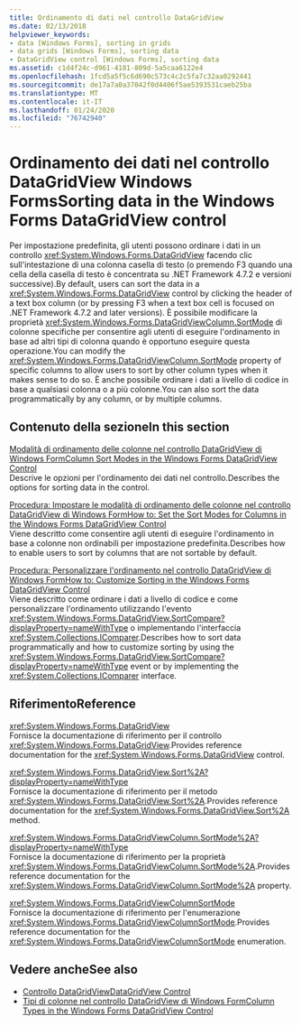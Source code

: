 ```yaml
---
title: Ordinamento di dati nel controllo DataGridView
ms.date: 02/13/2018
helpviewer_keywords:
- data [Windows Forms], sorting in grids
- data grids [Windows Forms], sorting data
- DataGridView control [Windows Forms], sorting data
ms.assetid: c1d4f24c-d961-4181-809d-5a5caa6122e4
ms.openlocfilehash: 1fcd5a5f5c6d690c573c4c2c5fa7c32aa0292441
ms.sourcegitcommit: de17a7a0a37042f0d4406f5ae5393531caeb25ba
ms.translationtype: MT
ms.contentlocale: it-IT
ms.lasthandoff: 01/24/2020
ms.locfileid: "76742940"
---
```

# <a name="sorting-data-in-the-windows-forms-datagridview-control"></a><span data-ttu-id="ddfef-102">Ordinamento dei dati nel controllo DataGridView Windows Forms</span><span class="sxs-lookup"><span data-stu-id="ddfef-102">Sorting data in the Windows Forms DataGridView control</span></span>

<span data-ttu-id="ddfef-103">Per impostazione predefinita, gli utenti possono ordinare i dati in un controllo <xref:System.Windows.Forms.DataGridView> facendo clic sull'intestazione di una colonna casella di testo (o premendo F3 quando una cella della casella di testo è concentrata su .NET Framework 4.7.2 e versioni successive).</span><span class="sxs-lookup"><span data-stu-id="ddfef-103">By default, users can sort the data in a <xref:System.Windows.Forms.DataGridView> control by clicking the header of a text box column (or by pressing F3 when a text box cell is focused on .NET Framework 4.7.2 and later versions).</span></span> <span data-ttu-id="ddfef-104">È possibile modificare la proprietà <xref:System.Windows.Forms.DataGridViewColumn.SortMode> di colonne specifiche per consentire agli utenti di eseguire l'ordinamento in base ad altri tipi di colonna quando è opportuno eseguire questa operazione.</span><span class="sxs-lookup"><span data-stu-id="ddfef-104">You can modify the <xref:System.Windows.Forms.DataGridViewColumn.SortMode> property of specific columns to allow users to sort by other column types when it makes sense to do so.</span></span> <span data-ttu-id="ddfef-105">È anche possibile ordinare i dati a livello di codice in base a qualsiasi colonna o a più colonne.</span><span class="sxs-lookup"><span data-stu-id="ddfef-105">You can also sort the data programmatically by any column, or by multiple columns.</span></span>

## <a name="in-this-section"></a><span data-ttu-id="ddfef-106">Contenuto della sezione</span><span class="sxs-lookup"><span data-stu-id="ddfef-106">In this section</span></span>

[<span data-ttu-id="ddfef-107">Modalità di ordinamento delle colonne nel controllo DataGridView di Windows Form</span><span class="sxs-lookup"><span data-stu-id="ddfef-107">Column Sort Modes in the Windows Forms DataGridView Control</span></span>](column-sort-modes-in-the-windows-forms-datagridview-control.md)  
<span data-ttu-id="ddfef-108">Descrive le opzioni per l'ordinamento dei dati nel controllo.</span><span class="sxs-lookup"><span data-stu-id="ddfef-108">Describes the options for sorting data in the control.</span></span>

[<span data-ttu-id="ddfef-109">Procedura: Impostare le modalità di ordinamento delle colonne nel controllo DataGridView di Windows Form</span><span class="sxs-lookup"><span data-stu-id="ddfef-109">How to: Set the Sort Modes for Columns in the Windows Forms DataGridView Control</span></span>](set-the-sort-modes-for-columns-wf-datagridview-control.md)  
<span data-ttu-id="ddfef-110">Viene descritto come consentire agli utenti di eseguire l'ordinamento in base a colonne non ordinabili per impostazione predefinita.</span><span class="sxs-lookup"><span data-stu-id="ddfef-110">Describes how to enable users to sort by columns that are not sortable by default.</span></span>

[<span data-ttu-id="ddfef-111">Procedura: Personalizzare l'ordinamento nel controllo DataGridView di Windows Form</span><span class="sxs-lookup"><span data-stu-id="ddfef-111">How to: Customize Sorting in the Windows Forms DataGridView Control</span></span>](how-to-customize-sorting-in-the-windows-forms-datagridview-control.md)  
<span data-ttu-id="ddfef-112">Viene descritto come ordinare i dati a livello di codice e come personalizzare l'ordinamento utilizzando l'evento <xref:System.Windows.Forms.DataGridView.SortCompare?displayProperty=nameWithType> o implementando l'interfaccia <xref:System.Collections.IComparer>.</span><span class="sxs-lookup"><span data-stu-id="ddfef-112">Describes how to sort data programmatically and how to customize sorting by using the <xref:System.Windows.Forms.DataGridView.SortCompare?displayProperty=nameWithType> event or by implementing the <xref:System.Collections.IComparer> interface.</span></span>

## <a name="reference"></a><span data-ttu-id="ddfef-113">Riferimento</span><span class="sxs-lookup"><span data-stu-id="ddfef-113">Reference</span></span>

<xref:System.Windows.Forms.DataGridView>  
<span data-ttu-id="ddfef-114">Fornisce la documentazione di riferimento per il controllo <xref:System.Windows.Forms.DataGridView>.</span><span class="sxs-lookup"><span data-stu-id="ddfef-114">Provides reference documentation for the <xref:System.Windows.Forms.DataGridView> control.</span></span>  

<xref:System.Windows.Forms.DataGridView.Sort%2A?displayProperty=nameWithType>  
<span data-ttu-id="ddfef-115">Fornisce la documentazione di riferimento per il metodo <xref:System.Windows.Forms.DataGridView.Sort%2A>.</span><span class="sxs-lookup"><span data-stu-id="ddfef-115">Provides reference documentation for the <xref:System.Windows.Forms.DataGridView.Sort%2A> method.</span></span>

<xref:System.Windows.Forms.DataGridViewColumn.SortMode%2A?displayProperty=nameWithType>  
<span data-ttu-id="ddfef-116">Fornisce la documentazione di riferimento per la proprietà <xref:System.Windows.Forms.DataGridViewColumn.SortMode%2A>.</span><span class="sxs-lookup"><span data-stu-id="ddfef-116">Provides reference documentation for the <xref:System.Windows.Forms.DataGridViewColumn.SortMode%2A> property.</span></span>

<xref:System.Windows.Forms.DataGridViewColumnSortMode>  
<span data-ttu-id="ddfef-117">Fornisce la documentazione di riferimento per l'enumerazione <xref:System.Windows.Forms.DataGridViewColumnSortMode>.</span><span class="sxs-lookup"><span data-stu-id="ddfef-117">Provides reference documentation for the <xref:System.Windows.Forms.DataGridViewColumnSortMode> enumeration.</span></span>

## <a name="see-also"></a><span data-ttu-id="ddfef-118">Vedere anche</span><span class="sxs-lookup"><span data-stu-id="ddfef-118">See also</span></span>

- [<span data-ttu-id="ddfef-119">Controllo DataGridView</span><span class="sxs-lookup"><span data-stu-id="ddfef-119">DataGridView Control</span></span>](datagridview-control-windows-forms.md)
- [<span data-ttu-id="ddfef-120">Tipi di colonne nel controllo DataGridView di Windows Form</span><span class="sxs-lookup"><span data-stu-id="ddfef-120">Column Types in the Windows Forms DataGridView Control</span></span>](column-types-in-the-windows-forms-datagridview-control.md)
